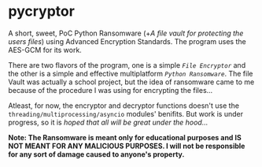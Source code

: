 # pycryptor
A short, sweet, PoC Python Ransomware (+*A file vault for protecting the users files*) using Advanced Encryption Standards. The program uses the AES-GCM for its work.

There are two flavors of the program, one is a simple *```File Encryptor```* and the other is a simple and effective multiplatform *```Python Ransomware```*. The file Vault was actually a school project, but the idea of ransomware came to me because of the procedure I was using for encrypting the files...

Atleast, for now, the encryptor and decryptor functions doesn't use the ```threading/multiprocessing/asyncio``` modules' benifits. But work is under progress, so it is *hoped that all will be great under the hood...*

**Note: The Ransomware is meant only for educational purposes and IS NOT MEANT FOR ANY MALICIOUS PURPOSES.
I will not be responsible for any sort of damage caused to anyone's property.**
